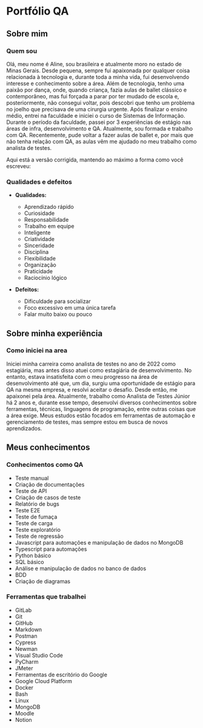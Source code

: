 # Portfólio QA

## Sobre mim

### Quem sou
Olá, meu nome é Aline, sou brasileira e atualmente moro no estado de Minas Gerais. Desde pequena, sempre fui apaixonada por qualquer coisa relacionada à tecnologia e, durante toda a minha vida, fui desenvolvendo interesse e conhecimento sobre a área. Além de tecnologia, tenho uma paixão por dança, onde, quando criança, fazia aulas de ballet clássico e contemporâneo, mas fui forçada a parar por ter mudado de escola e, posteriormente, não consegui voltar, pois descobri que tenho um problema no joelho que precisava de uma cirurgia urgente. Após finalizar o ensino médio, entrei na faculdade e iniciei o curso de Sistemas de Informação. Durante o período da faculdade, passei por 3 experiências de estágio nas áreas de infra, desenvolvimento e QA. Atualmente, sou formada e trabalho com QA. Recentemente, pude voltar a fazer aulas de ballet e, por mais que não tenha relação com QA, as aulas vêm me ajudado no meu trabalho como analista de testes.

Aqui está a versão corrigida, mantendo ao máximo a forma como você escreveu:

### Qualidades e defeitos  
- **Qualidades:**  
   - Aprendizado rápido  
   - Curiosidade  
   - Responsabilidade  
   - Trabalho em equipe  
   - Inteligente  
   - Criatividade  
   - Sinceridade  
   - Disciplina  
   - Flexibilidade  
   - Organização  
   - Praticidade  
   - Raciocínio lógico  

- **Defeitos:**  
   - Dificuldade para socializar  
   - Foco excessivo em uma única tarefa  
   - Falar muito baixo ou pouco  

## Sobre minha experiência

### Como iniciei na area
Iniciei minha carreira como analista de testes no ano de 2022 como estagiária, mas antes disso atuei como estagiária de desenvolvimento. No entanto, estava insatisfeita com o meu progresso na área de desenvolvimento até que, um dia, surgiu uma oportunidade de estágio para QA na mesma empresa, e resolvi aceitar o desafio. Desde então, me apaixonei pela área. Atualmente, trabalho como Analista de Testes Júnior há 2 anos e, durante esse tempo, desenvolvi diversos conhecimentos sobre ferramentas, técnicas, linguagens de programação, entre outras coisas que a área exige. Meus estudos estão focados em ferramentas de automação e gerenciamento de testes, mas sempre estou em busca de novos aprendizados.

## Meus conhecimentos
### Conhecimentos como QA  
- Teste manual  
- Criação de documentações  
- Teste de API  
- Criação de casos de teste  
- Relatório de bugs  
- Teste E2E  
- Teste de fumaça  
- Teste de carga  
- Teste exploratório  
- Teste de regressão  
- Javascript para automações e manipulação de dados no MongoDB  
- Typescript para automações  
- Python básico  
- SQL básico  
- Análise e manipulação de dados no banco de dados  
- BDD  
- Criação de diagramas  

### Ferramentas que trabalhei  
- GitLab  
- Git  
- GitHub  
- Markdown  
- Postman  
- Cypress  
- Newman  
- Visual Studio Code  
- PyCharm  
- JMeter  
- Ferramentas de escritório do Google  
- Google Cloud Platform  
- Docker  
- Bash  
- Linux  
- MongoDB  
- Moodle  
- Notion  
